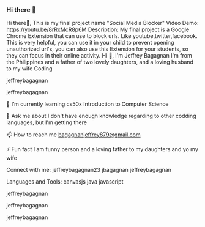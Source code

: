 ### Hi there 👋

Hi there👋,
This is my final project name "Social Media Blocker"
Video Demo: https://youtu.be/8rRxMcR8p6M
Description: My final project is a Google Chrome Extension that can use to block urls. Like youtube,twitter,facebook. This is very helpful, you can use it in your child to prevent opening unauthorized url's, you can also use this Extension for your students, so they can focus in their online activity.
Hi 👋, I'm Jeffrey Bagagnan
I'm from the Philippines and a father of two lovely daughters, and a loving husband to my wife
Coding

jeffreybagagnan

jeffreybagagnan

🌱 I’m currently learning cs50x Introduction to Computer Science

💬 Ask me about I don't have enough knowledge regarding to other codding languages, but I'm getting there

📫 How to reach me bagagnanjeffrey879@gmail.com

⚡ Fun fact I am funny person and a loving father to my daughters and yo my wife

Connect with me:
jeffreybagagnan23 jbagagnan jeffreybagagnan

Languages and Tools:
canvasjs java javascript

jeffreybagagnan

 jeffreybagagnan

jeffreybagagnan
